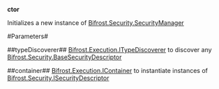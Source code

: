 **ctor**

Initializes a new instance of [Bifrost.Security.SecurityManager](Bifrost.Security.SecurityManager)

#Parameters#


##typeDiscoverer##
[Bifrost.Execution.ITypeDiscoverer](Bifrost.Execution.ITypeDiscoverer) to discover any [Bifrost.Security.BaseSecurityDescriptor](Bifrost.Security.BaseSecurityDescriptor)

##container##
[Bifrost.Execution.IContainer](Bifrost.Execution.IContainer) to instantiate instances of [Bifrost.Security.ISecurityDescriptor](Bifrost.Security.ISecurityDescriptor)
